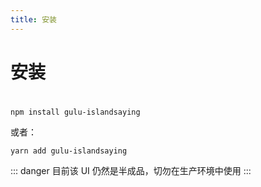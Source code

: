 ```yaml
---
title: 安装
---
```

# 安装
#
```
npm install gulu-islandsaying
```
或者：
```
yarn add gulu-islandsaying
```
::: danger
目前该 UI 仍然是半成品，切勿在生产环境中使用
:::